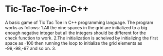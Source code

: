 # Tic-Tac-Toe-in-C++
A basic game of Tic Tac Toe in C++ programming language.
The program works as follows:
1.All the nine spaces in the grid are initialized to a big enough negative integer but all the integers should be different for the check function to work.
2.The initialization is acheived by initializing the first space as -100 then running the loop to initialize the grid elements as -99,-98,-97 and so on.
3.

